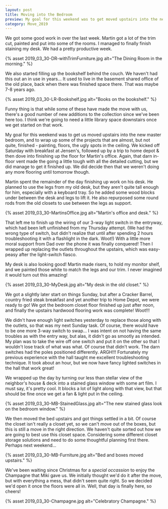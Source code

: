 ```yaml
---
layout: post
title: Moving into the Bedroom
preview: My goal for this weekend was to get moved upstairs into the new master bedroom. Goal achieved! (Just don't expect that we are actually unpacked.) 
category: Move_2019
---
```


We got some good work in over the last week. Martin got a lot of the trim cut, painted and put into some of the rooms. I managed to finally finish staining my desk. We had a pretty productive week.

{% asset 2019_03_30-DR-withTrimFurniture.jpg alt="The Dining Room in the morning." %}

We also started filling up the bookshelf behind the couch. We haven't had this out an in use in years... It used to live in the basement shared office of the old place, back when there was finished space there. That was maybe 7-8 years ago.

{% asset 2019_03_30-LR-Bookshelf.jpg alt="Books on the bookshelf." %}

Funny thing is that while some of these have made the move with us, there's a good number of new additions to the collection since we've been here too. I think we're going to need a little library space downstairs once we get started on that work.

My goal for this weekend was to get us moved upstairs into the new master bedroom, and to wrap up some of the projects that are almost, but not quite, finished - painting, floors, the ugly spots in the ceiling. We kicked off Saturday with breakfast at Jensen's, followed up by a trip to home depot & then dove into finishing up the floor for Martin's office. Again, that darn in-floor vent made the going a little tough with all the detailed cutting, but we did manage to get it finished up. We did decide then that we weren't doing any more flooring until tomorrow though.

Martin spent the remainder of the day finishing up work on his desk. He planned to use the legs from my old desk, but they aren't quite tall enough for him, especially with a keyboard tray. So he added some wood blocks under between the desk and legs to lift it. He also repurposed some round rods from the old closets to use between the legs as support.

{% asset 2019_03_30-MartinsOffice.jpg alt="Martin's office and desk." %}

That left me to finish up the wiring of our 3-way light switch in the entryway, which had been left unfinished from my Thursday attempt. (We had the wrong type of switch, but didn't realize that until after spending 2 hours troubleshooting it with a flashlight in the dark. Woot!) With a little more moral support from Dad over the phone it was finally conquered! Then I wrapped up replacing the outlets throughout the upstairs, which was easy-peasy after the light-switch fiasco.

My desk is also looking good! Martin made risers, to hold my monitor shelf, and we painted those white to match the legs and our trim. I never imagined it would turn out this amazing!

{% asset 2019_03_30-MyDesk.jpg alt="My desk in the old closet." %}

We got a slightly later start on things Sunday, but after a Cracker Barrel, country fried steak breakfast and yet another trip to Home Depot, we were ready to go! We got the bedroom closet floor finished up just after noon, and finally the upstairs hardwood flooring work was complete! Woot!!! 

We didn't have enough light switches yesterday to replace those along with the outlets, so that was my next Sunday task. Of course, there would have to be one more 3-way switch to swap... I was intent on not having the same troubles as with the entry way, but alas, it didn't go as smootly as intended. My plan was to take the wire off one switch and put it on the other so that I wouldn't lose track of what was what. Of course that didn't work. The darn switches had the poles positioned differently. ARGH!!! Fortunately my previous experience with the hall taught me excellent troubleshooting technique. It took about an hour, but we now have fancy lighted switches in the hall that work great!

We wrapped up the day by turning our less than stellar view of the neighbor's house & deck into a stained glass window with some art film. I must say, it's pretty cool. It blocks a lot of light along with that view, but that should be fine once we get a fan & light put in the ceiling. 

{% asset 2019_03_30-MB-StainedGlass.jpg alt="The new stained glass look on the bedroom window." %}

We then moved the bed upstairs and got things settled in a bit. Of course the closet isn't really a closet yet, so we can't move out of the boxes, but this is still a move in the right direction. We haven't quite sorted out how we are going to best use this closet space. Considering some different closet storage solutions and need to do some thoughtful planning first there. Perhaps next weekend...

{% asset 2019_03_30-MB-Furniture.jpg alt="Bed and boxes moved upstairs." %}

We've been waiting since Christmas for a *special occassion* to enjoy the Champagne that Miki gave us. We initially thought we'd do it after the move, but with everything a mess, that didn't seem quite right. So we decided we'd open it once the floors were all in. Well, that day is finally here, so cheers!

{% asset 2019_03_30-Champagne.jpg alt="Celebratory Champagne." %}
